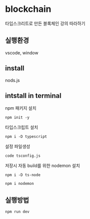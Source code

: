 # blockchain
타입스크리트로 만든 블록체인 강의 따라하기

## 실행환경
vscode, window

## install
nods.js

## intstall in terminal
npm 패키지 설치
```
npm init -y
```
타입스크립트 설치
```
npm i -D typescript
```
설정 파일생성 <br>
```
code tsconfig.js
```
저장시 자동 build를 위한 nodemon 설치
```
npm i -D ts-node
```
```
npm i nodemon
```

## 실행방법
```
npm run dev
```




